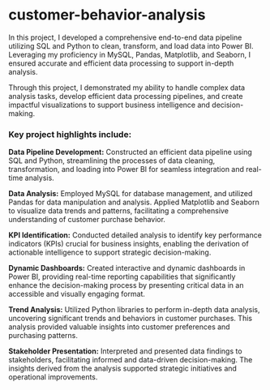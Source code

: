 # customer-behavior-analysis

In this project, I developed a comprehensive end-to-end data pipeline utilizing SQL and Python to clean, transform, and load data into Power BI. Leveraging my proficiency in MySQL, Pandas, Matplotlib, and Seaborn, I ensured accurate and efficient data processing to support in-depth analysis.

Through this project, I demonstrated my ability to handle complex data analysis tasks, develop efficient data processing pipelines, and create impactful visualizations to support business intelligence and decision-making.

### Key project highlights include:

**Data Pipeline Development:** Constructed an efficient data pipeline using SQL and Python, streamlining the processes of data cleaning, transformation, and loading into Power BI for seamless integration and real-time analysis.

**Data Analysis:** Employed MySQL for database management, and utilized Pandas for data manipulation and analysis. Applied Matplotlib and Seaborn to visualize data trends and patterns, facilitating a comprehensive understanding of customer purchase behavior.

**KPI Identification:** Conducted detailed analysis to identify key performance indicators (KPIs) crucial for business insights, enabling the derivation of actionable intelligence to support strategic decision-making.

**Dynamic Dashboards:** Created interactive and dynamic dashboards in Power BI, providing real-time reporting capabilities that significantly enhance the decision-making process by presenting critical data in an accessible and visually engaging format.

**Trend Analysis:** Utilized Python libraries to perform in-depth data analysis, uncovering significant trends and behaviors in customer purchases. This analysis provided valuable insights into customer preferences and purchasing patterns.

**Stakeholder Presentation:** Interpreted and presented data findings to stakeholders, facilitating informed and data-driven decision-making. The insights derived from the analysis supported strategic initiatives and operational improvements.



